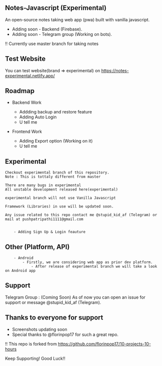 ## Notes-Javascript (Experimental)


An open-source notes taking web app (pwa) built with vanilla javascript.
- Adding soon - Backend (Firebase).
- Adding soon - Telegram group (Working on bots).

!! Currently use master branch for taking notes

## Test Website

You can test website(brand => experimental) on https://notes-experimental.netlify.app/

## Roadmap

- Backend Work
    - Addding backup and restore feature
    - Adding Auto Login
    - U tell me

- Frontend Work
    - Adding Export option (Working on it)
    - U tell me

## Experimental

    Checkout experimental branch of this repository.
    Note : This is tottaly different from master 
    
    There are many bugs in experimental
    All unstable development released here(experimental)
    
    experimental branch will not use Vanilla Javascript
    
    Framework (Libraries) in use will be updated soon.
    
    Any issue related to this repo contact me @stupid_kid_af (Telegram) or mail at pushpatripathi1111@gmail.com
    
    
        - Adding Sign Up & Login feauture
        
## Other (Platform, API)
        - Android
            - Firstly, we are considering web app as prior dev platform.
                - After release of experimental branch we will take a look on Android app

##  Support

 Telegram Group : (Coming Soon)
 As of now you can open an issue for support or message @stupid_kid_af (Telegram).
 
 
 ## Thanks to everyone for support
 
 - Screenshots updating soon
 - Special thanks to @florinpop17 for such a great repo.

!!  This repo is forked from https://github.com/florinpop17/10-projects-10-hours


Keep Supporting!
Good Luck!!
